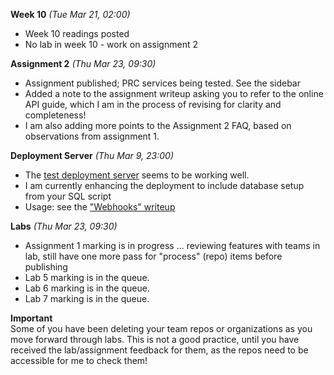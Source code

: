 **Week 10** *(Tue Mar 21, 02:00)*  
- Week 10 readings posted
- No lab in week 10 - work on assignment 2

**Assignment 2** *(Thu Mar 23, 09:30)*
- Assignment published; PRC services being tested. See the sidebar
- Added a note to the assignment writeup asking you to refer
to the online API guide, which I am in the process
of revising for clarity and completeness!
- I am also adding more points to the Assignment 2 FAQ, based on
observations from assignment 1.

**Deployment Server** *(Thu Mar 9, 23:00)*  
- The [test deployment server](http://deployer.jlparry.com/) seems to be working well.
- I am currently enhancing the deployment to include database setup from your SQL script
- Usage: see the ["Webhooks" writeup](/display/lesson/webhooks) 

**Labs** *(Thu Mar 23, 09:30)*  
- Assignment 1 marking is in progress ... reviewing features with teams in lab,
still have one more pass for "process" (repo) items before publishing
- Lab 5 marking is in the queue.
- Lab 6 marking is in the queue.
- Lab 7 marking is in the queue.

**Important**  
Some of you have been deleting your team repos or organizations as you move
forward through labs. This is not a good practice, until you have
received the lab/assignment feedback for them, as the repos need to
be accessible for me to check them!
